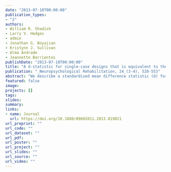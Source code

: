 ```yaml
---
date: "2013-07-18T00:00:00"
publication_types:
- "2"
authors:
- William R. Shadish
- Larry V. Hedges
- admin
- Jonathan G. Boyajian
- Kristynn J. Sullivan
- Alma Andrade
- Jeannette Barrientos
publishDate: "2013-07-18T00:00:00"
title: "A d-statistic for single-case designs that is equivalent to the usual between-groups d-statistics"
publication: "_Neuropsychological Rehabilitation, 24_(3-4), 528-553"
abstract: "We describe a standardised mean difference statistic (d) for single-case designs that is equivalent to the usual d in between-groups experiments. We show how it can be used to summarise treatment effects over cases within a study, to do power analyses in planning new studies and grant proposals, and to meta-analyse effects across studies of the same question. We discuss limitations of this d-statistic, and possible remedies to them. Even so, this d-statistic is better founded statistically than other effect size measures for single-case design, and unlike many general linear model approaches such as multilevel modelling or generalised additive models, it produces a standardised effect size that can be integrated over studies with different outcome measures. SPSS macros for both effect size computation and power analysis are available."
featured: false
image: 
projects: []
tags: 
slides: 
summary: 
links:
- name: Journal
  url: https://doi.org/10.1080/09602011.2013.819021
url_preprint: ""
url_code: ""
url_dataset: ""
url_pdf: 
url_poster: ""
url_project: ""
url_slides: ""
url_source: ""
url_video: ""
---
```

